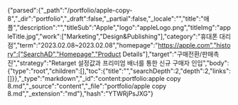 {"parsed":{"_path":"/portfolio/apple-copy-8","_dir":"portfolio","_draft":false,"_partial":false,"_locale":"","title":"애플","description":"","titleSub":"Apple","logo":"appleLogo.png","titleImg":"appleTitle.jpg","work":["Marketing","Design&Publishing"],"category":"휴대폰 대리점","term":"2023.02.08~2023.02.08","homepage":"https://apple.com","history":["SearchAD","Homepage","Product Details"],"target":"구매전환/판매촉진","strategy":"Retarget 설정값과 프리미엄 배너를 통한 신규 구매자 인입","body":{"type":"root","children":[],"toc":{"title":"","searchDepth":2,"depth":2,"links":[]}},"_type":"markdown","_id":"content:portfolio:apple copy 8.md","_source":"content","_file":"portfolio/apple copy 8.md","_extension":"md"},"hash":"YTWRjPsJXG"}